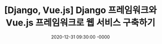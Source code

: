 ---
title: "[Django, Vue.js] Django 프레임워크와 Vue.js 프레임워크로 웹 서비스 구축하기"
date: 2020-12-31 09:30:00 -0000
categories: [Django, Vue.js]
---